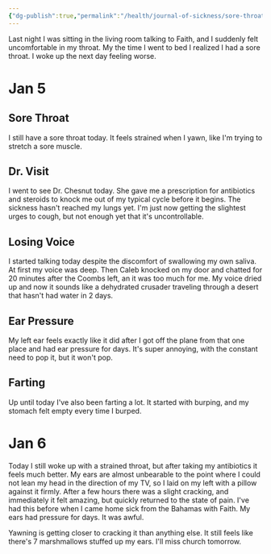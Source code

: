 ```yaml
---
{"dg-publish":true,"permalink":"/health/journal-of-sickness/sore-throat-jan-1-7/","tags":["timeline","sick"]}
---
```



Last night I was sitting in the living room talking to Faith, and I suddenly felt uncomfortable in my throat. My the time I went to bed I realized I had a sore throat. I woke up the next day feeling worse.

# Jan 5

## Sore Throat

I still have a sore throat today. It feels strained when I yawn, like I'm trying to stretch a sore muscle. 

## Dr. Visit

I went to see Dr. Chesnut today. She gave me a prescription for antibiotics and steroids to knock me out of my typical cycle before it begins. The sickness hasn't reached my lungs yet. I'm just now getting the slightest urges to cough, but not enough yet that it's uncontrollable.

## Losing Voice

I started talking today despite the discomfort of swallowing my own saliva. At first my voice was deep. Then Caleb knocked on my door and chatted for 20 minutes after the Coombs left, an it was too much for me. My voice dried up and now it sounds like a dehydrated crusader traveling through a desert that hasn't had water in 2 days.

## Ear Pressure

My left ear feels exactly like it did after I got off the plane from that one place and had ear pressure for days. It's super annoying, with the constant need to pop it, but it won't pop.

## Farting

Up until today I've also been farting a lot. It started with burping, and my stomach felt empty every time I burped.

# Jan 6

Today I still woke up with a strained throat, but after taking my antibiotics it feels much better. My ears are almost unbearable to the point where I could not lean my head in the direction of my TV, so I laid on my left with a pillow against it firmly. After a few hours there was a slight cracking, and immediately it felt amazing, but quickly returned to the state of pain. I've had this before when I came home sick from the Bahamas with Faith. My ears had pressure for days. It was awful.

Yawning is getting closer to cracking it than anything else. It still feels like there's 7 marshmallows stuffed up my ears. I'll miss church tomorrow. 
